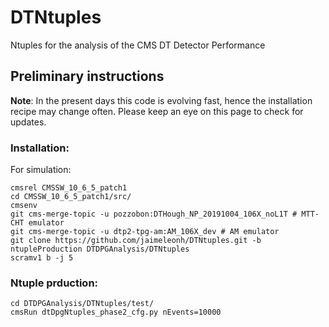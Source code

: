 # DTNtuples
Ntuples for the analysis of the CMS DT Detector Performance

## Preliminary instructions
**Note**: 
In the present days this code is evolving fast, hence the installation recipe may change often. Please keep an eye on this page to check for updates.

### Installation:

For simulation: 
```
cmsrel CMSSW_10_6_5_patch1
cd CMSSW_10_6_5_patch1/src/
cmsenv
git cms-merge-topic -u pozzobon:DTHough_NP_20191004_106X_noL1T # MTT-CHT emulator
git cms-merge-topic -u dtp2-tpg-am:AM_106X_dev # AM emulator
git clone https://github.com/jaimeleonh/DTNtuples.git -b ntupleProduction DTDPGAnalysis/DTNtuples
scramv1 b -j 5
```


### Ntuple prduction:
```
cd DTDPGAnalysis/DTNtuples/test/
cmsRun dtDpgNtuples_phase2_cfg.py nEvents=10000
```
